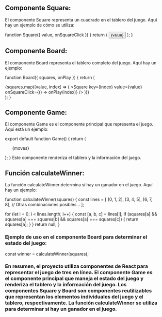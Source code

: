 ## Componente Square:
El componente Square representa un cuadrado en el tablero del juego. Aquí hay un ejemplo de cómo se utiliza:

function Square({ value, onSquareClick }) {
  return (
    <button className="square" onClick={onSquareClick}>
      {value}
    </button>
  );
}

## Componente Board:

El componente Board representa el tablero completo del juego. Aquí hay un ejemplo:

function Board({ squares, onPlay }) {
  return (
    <div className="board">
      {squares.map((value, index) => (
        <Square key={index} value={value} onSquareClick={() => onPlay(index)} />
      ))}
    </div>
  );
}

## Componente Game:

El componente Game es el componente principal que representa el juego. Aquí está un ejemplo:

export default function Game() {
  return (
    <div className="game">
      <div className="game-board">
        <Board squares={currentSquares} onPlay={handlePlay} />
      </div>
      <div className="game-info">
        <ol>{moves}</ol>
      </div>
    </div>
  );
}
Este componente renderiza el tablero y la información del juego.


## Función calculateWinner:

La función calculateWinner determina si hay un ganador en el juego. Aquí hay un ejemplo:

function calculateWinner(squares) {
  const lines = [
    [0, 1, 2],
    [3, 4, 5],
    [6, 7, 8],
    // Otras combinaciones posibles...
  ];

  for (let i = 0; i < lines.length; i++) {
    const [a, b, c] = lines[i];
    if (squares[a] && squares[a] === squares[b] && squares[a] === squares[c]) {
      return squares[a];
    }
  }
  return null;
}


### Ejemplo de uso en el componente Board para determinar el estado del juego:

const winner = calculateWinner(squares);


### En resumen, el proyecto utiliza componentes de React para representar el juego de tres en línea. El componente Game es el componente principal que maneja el estado del juego y renderiza el tablero y la información del juego. Los componentes Square y Board son componentes reutilizables que representan los elementos individuales del juego y el tablero, respectivamente. La función calculateWinner se utiliza para determinar si hay un ganador en el juego.



